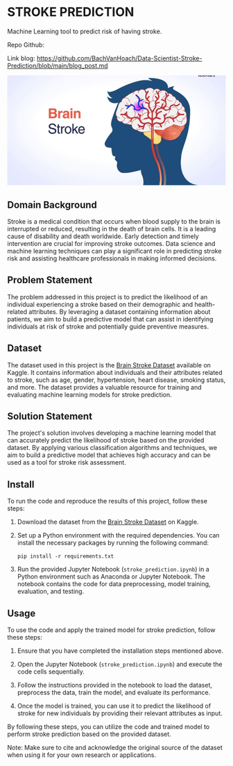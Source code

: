 # STROKE PREDICTION

Machine Learning tool to predict risk of having stroke.

Repo Github: 

Link blog: https://github.com/BachVanHoach/Data-Scientist-Stroke-Prediction/blob/main/blog_post.md

![banner](images/dataset-cover.jpg)


## Domain Background

Stroke is a medical condition that occurs when blood supply to the brain is interrupted or reduced, resulting in the death of brain cells. It is a leading cause of disability and death worldwide. Early detection and timely intervention are crucial for improving stroke outcomes. Data science and machine learning techniques can play a significant role in predicting stroke risk and assisting healthcare professionals in making informed decisions.

## Problem Statement

The problem addressed in this project is to predict the likelihood of an individual experiencing a stroke based on their demographic and health-related attributes. By leveraging a dataset containing information about patients, we aim to build a predictive model that can assist in identifying individuals at risk of stroke and potentially guide preventive measures.

## Dataset

The dataset used in this project is the [Brain Stroke Dataset](https://www.kaggle.com/datasets/jillanisofttech/brain-stroke-dataset/data) available on Kaggle. It contains information about individuals and their attributes related to stroke, such as age, gender, hypertension, heart disease, smoking status, and more. The dataset provides a valuable resource for training and evaluating machine learning models for stroke prediction.

## Solution Statement

The project's solution involves developing a machine learning model that can accurately predict the likelihood of stroke based on the provided dataset. By applying various classification algorithms and techniques, we aim to build a predictive model that achieves high accuracy and can be used as a tool for stroke risk assessment.

## Install

To run the code and reproduce the results of this project, follow these steps:

1. Download the dataset from the [Brain Stroke Dataset](https://www.kaggle.com/datasets/jillanisofttech/brain-stroke-dataset/data) on Kaggle.

2. Set up a Python environment with the required dependencies. You can install the necessary packages by running the following command:

   ```
   pip install -r requirements.txt
   ```

3. Run the provided Jupyter Notebook (`stroke_prediction.ipynb`) in a Python environment such as Anaconda or Jupyter Notebook. The notebook contains the code for data preprocessing, model training, evaluation, and testing.

## Usage

To use the code and apply the trained model for stroke prediction, follow these steps:

1. Ensure that you have completed the installation steps mentioned above.

2. Open the Jupyter Notebook (`stroke_prediction.ipynb`) and execute the code cells sequentially.

3. Follow the instructions provided in the notebook to load the dataset, preprocess the data, train the model, and evaluate its performance.

4. Once the model is trained, you can use it to predict the likelihood of stroke for new individuals by providing their relevant attributes as input.

By following these steps, you can utilize the code and trained model to perform stroke prediction based on the provided dataset.

Note: Make sure to cite and acknowledge the original source of the dataset when using it for your own research or applications.
